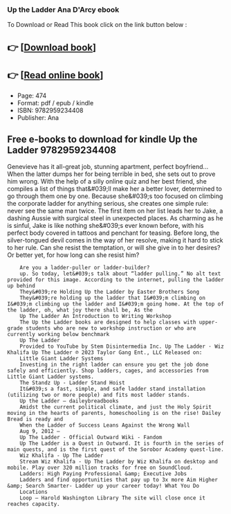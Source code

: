 ### Up the Ladder Ana D&#039;Arcy ebook

To Download or Read This book click on the link button below :

## 👉  [**[Download book](http://filesbooks.info/download.php?group=book&from=github.com&id=711788&lnk=1079 "Download book")**]

## 👉  [**[Read online book](http://filesbooks.info/download.php?group=book&from=github.com&id=711788&lnk=1079 "Read online book")**]


* Page: 474
* Format: pdf / epub / kindle
* ISBN: 9782959234408
* Publisher: Ana



## Free e-books to download for kindle Up the Ladder 9782959234408



Genevieve has it all-great job, stunning apartment, perfect boyfriend... When the latter dumps her for being terrible in bed, she sets out to prove him wrong. With the help of a silly online quiz and her best friend, she compiles a list of things that&amp;#039;ll make her a better lover, determined to go through them one by one. Because she&amp;#039;s too focused on climbing the corporate ladder for anything serious, she creates one simple rule: never see the same man twice. The first item on her list leads her to Jake, a dashing Aussie with surgical steel in unexpected places. As charming as he is sinful, Jake is like nothing she&amp;#039;s ever known before, with his perfect body covered in tattoos and penchant for teasing. Before long, the silver-tongued devil comes in the way of her resolve, making it hard to stick to her rule. Can she resist the temptation, or will she give in to her desires? Or better yet, for how long can she resist him?


        Are you a ladder-puller or ladder-builder?
        up. So today, let&#039;s talk about “ladder pulling.” No alt text provided for this image. According to the internet, pulling the ladder up behind 
        They&#039;re Holding Up the Ladder by Easter Brothers Song
        They&#039;re holding up the ladder that I&#039;m climbing on I&#039;m climbing up the ladder and I&#039;m going home. At the top of the ladder, oh, what joy there shall be, As the 
        Up The Ladder An Introduction to Writing Workshop
        The Up the Ladder books are designed to help classes with upper-grade students who are new to workshop instruction or who are currently working below benchmark 
        Up The Ladder
        Provided to YouTube by Stem Disintermedia Inc. Up The Ladder · Wiz Khalifa Up The Ladder ℗ 2023 Taylor Gang Ent., LLC Released on: 
        Little Giant Ladder Systems
        Investing in the right ladder can ensure you get the job done safely and efficiently. Shop ladders, cages, and accessories from Little Giant Ladder systems.
        The Standz Up - Ladder Stand Hoist
        It&#039;s a fast, simple, and safe ladder stand installation (utilizing two or more people) and fits most ladder stands.
        Up the Ladder – daileybreadbooks
        Amidst the current political climate, and just the Holy Spirit moving in the hearts of parents, homeschooling is on the rise! Dailey Bread is ready and 
        When the Ladder of Success Leans Against the Wrong Wall
        Aug 9, 2012 —
        Up The Ladder - Official Outward Wiki - Fandom
        Up The Ladder is a Quest in Outward. It is fourth in the series of main quests, and is the first quest of the Sorobor Academy quest-line.
        Wiz Khalifa - Up The Ladder
        Stream Wiz Khalifa - Up The Ladder by Wiz Khalifa on desktop and mobile. Play over 320 million tracks for free on SoundCloud.
        Ladders: High Paying Professional &amp; Executive Jobs
        Ladders and find opportunities that pay up to 3x more Aim Higher &amp; Search Smarter- Ladder up your career today! What You Do 
        Locations
        Loop – Harold Washington Library The site will close once it reaches capacity.
    




